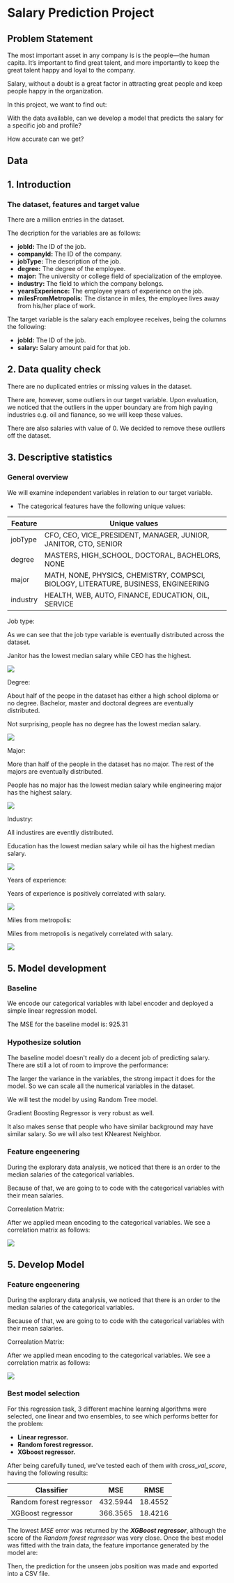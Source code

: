 # Salary Prediction Project

## Problem Statement

The most important asset in any company is is the people—the human capita. It’s important to find great talent, and more importantly to keep the great talent happy and loyal to the company.

Salary, without a doubt is a great factor in attracting great people and keep people happy in the organization.

In this project, we want to find out:

With the data available, can we develop a model that predicts the salary for a specific job and profile?

How accurate can we get?


## Data


## 1. Introduction


### The dataset, features and target value

There are a million entries in the dataset.

The decription for the variables are as follows:

* **jobId:** The ID of the job.
* **companyId:** The ID of the company.
* **jobType:** The description of the job.
* **degree:** The degree of the employee.
* **major:** The university or college field of specialization of the employee.
* **industry:** The field to which the company belongs.
* **yearsExperience:** The employee years of experience on the job.
* **milesFromMetropolis:** The distance in miles, the employee lives away from his/her place of work.

The target variable is the salary each employee receives, being the columns the following:

* **jobId:** The ID of the job.
* **salary:** Salary amount paid for that job.


## 2. Data quality check

There are no duplicated entries or missing values in the dataset.

There are, however, some outliers in our target variable. Upon evaluation, we noticed that the outliers in the upper boundary are from high paying industries e.g. oil and fianance, so we will keep these values.

There are also salaries with value of 0. We decided to remove these outliers off the dataset.


## 3. Descriptive statistics

### General overview

We will examine independent variables in relation to our target variable.

* The categorical features have the following unique values:


Feature | Unique values | 
--- | --- 
jobType | CFO, CEO, VICE_PRESIDENT, MANAGER, JUNIOR, JANITOR, CTO, SENIOR
degree | MASTERS, HIGH_SCHOOL, DOCTORAL, BACHELORS, NONE
major | MATH, NONE, PHYSICS, CHEMISTRY, COMPSCI, BIOLOGY, LITERATURE, BUSINESS, ENGINEERING
industry | HEALTH, WEB, AUTO, FINANCE, EDUCATION, OIL, SERVICE

Job type:

As we can see that the job type variable is eventually distributed across the dataset. 

Janitor has the lowest median salary while CEO has the highest. 

![](https://imgur.com/Ke07Z4r)

Degree:

About half of the peope in the dataset has either a high school diploma or no degree. Bachelor, master and doctoral degrees are eventually distributed. 

Not surprising, people has no degree has the lowest median salary.

![](https://imgur.com/9B0y1TA)

Major:

More than half of the people in the dataset has no major. The rest of the majors are eventually distributed.

People has no major has the lowest median salary while engineering major has the highest salary.

![](https://imgur.com/LfasZvS)

Industry:

All industires are eventlly distributed.

Education has the lowest median salary while oil has the highest median salary.

![](https://imgur.com/jq6152X)

Years of experience:

Years of experience is positively correlated with salary.

![](https://imgur.com/PoelEn4)

Miles from metropolis:

Miles from metropolis is negatively correlated with salary.

![](https://imgur.com/lgwIsFD)


## 5. Model development

### Baseline

We encode our categorical variables with label encoder and deployed a simple linear regression model.

The MSE for the baseline model is: 925.31


### Hypothesize solution 

The baseline model doesn't really do a decent job of predicting salary. There are still a lot of room to improve the performance:

The larger the variance in the variables, the strong impact it does for the model. So we can scale all the numerical variables in the dataset.

We will test the model by using Random Tree model.

Gradient Boosting Regressor is very robust as well.

It also makes sense that people who have similar background may have similar salary. So we will also test KNearest Neighbor.

### Feature engeenering

During the explorary data analysis, we noticed that there is an order to the median salaries of the categorical variables. 

Because of that, we are going to to code with the categorical variables with their mean salaries.

Correalation Matrix:

After we applied mean encoding to the categorical variables. We see a correlation matrix as follows:

![](https://imgur.com/jXhSSZo)


## 5. Develop Model


### Feature engeenering

During the explorary data analysis, we noticed that there is an order to the median salaries of the categorical variables. 

Because of that, we are going to to code with the categorical variables with their mean salaries.

Correalation Matrix:

After we applied mean encoding to the categorical variables. We see a correlation matrix as follows:

![](https://imgur.com/jXhSSZo)


### Best model selection

For this regression task, 3 different machine learning algorithms were selected, one linear and two ensembles, to see which performs better for the problem:

* **Linear regressor.**
* **Random forest regressor.**
* **XGboost regressor.**

After being carefully tuned, we've tested each of them with *cross_val_score*, having the following results:

Classifier | MSE | RMSE 
--- | --- | --- 
Random forest regressor | 432.5944 | 18.4552
XGBoost regressor | 366.3565 | 18.4216

The lowest *MSE* error was returned by the _**XGBoost regressor**_, although the score of the *Random forest regressor* was very close. Once the best model was fitted with the train data, the feature importance generated by the model are:


Then, the prediction for the unseen jobs position was made and exported into a CSV file.

